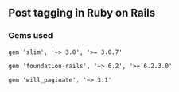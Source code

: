 ## Post tagging in Ruby on Rails

### Gems used

```
gem 'slim', '~> 3.0', '>= 3.0.7'

gem 'foundation-rails', '~> 6.2', '>= 6.2.3.0'

gem 'will_paginate', '~> 3.1'
```

